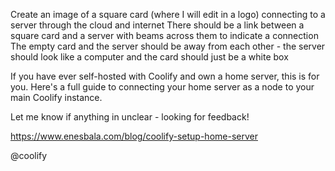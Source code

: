 Create an image of a square card (where I will edit in a logo) connecting to a server through the cloud and internet
There should be a link between a square card and a server with beams across them to indicate a connection
The empty card and the server should be away from each other - the server should look like a computer and the card should just be a white box

If you have ever self-hosted with Coolify and own a home server, this is for you. Here's a full guide to connecting your home server as a node to your main Coolify instance.

Let me know if anything in unclear - looking for feedback! 

https://www.enesbala.com/blog/coolify-setup-home-server

@coolify